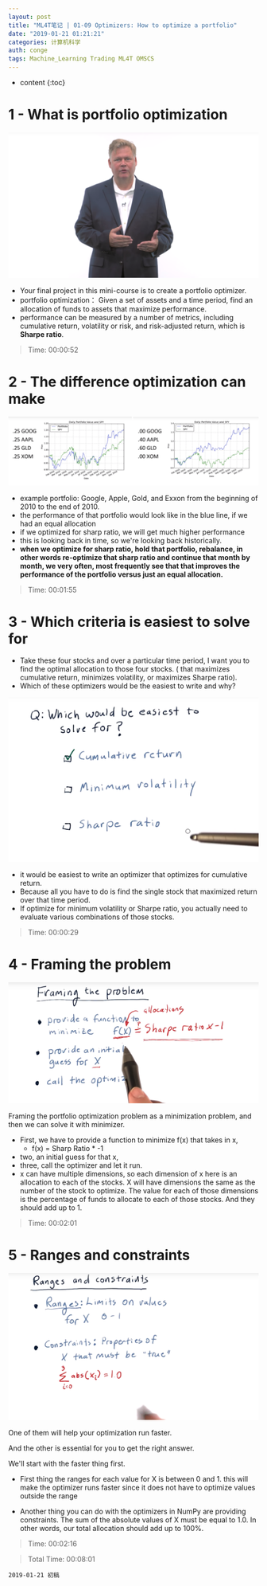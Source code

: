 ```yaml
---
layout: post
title: "ML4T笔记 | 01-09 Optimizers: How to optimize a portfolio"
date: "2019-01-21 01:21:21"
categories: 计算机科学
auth: conge
tags: Machine_Learning Trading ML4T OMSCS
---
```

* content
{:toc}

# 1 - What is portfolio optimization
![](/assets/images/计算机科学/118382-923fe3e6e6464bb6.png)

* Your final project in this mini-course is to create a portfolio optimizer.
* portfolio optimization： Given a set of assets and a time period, find an allocation of funds to assets that maximize performance.
* performance can be measured by a number of metrics, including cumulative return, volatility or risk, and risk-adjusted return, which is __Sharpe ratio__.

> Time: 00:00:52




# 2 - The difference optimization can make
![image.png](/assets/images/计算机科学/118382-247742f8f6b5fe64.png)

* example portfolio:  Google, Apple, Gold, and Exxon from the beginning of 2010 to the end of 2010.
* the performance of that portfolio would look like in the blue line, if we had an equal allocation
* if we optimized for sharp ratio, we will get much higher performance
* this is looking back in time, so we're looking back historically.
* __when we optimize for sharp ratio, hold that portfolio, rebalance, in other words re-optimize that sharp ratio and continue that month by month, we very often, most frequently see that that improves the performance of the portfolio versus just an equal allocation.__

> Time: 00:01:55

# 3 - Which criteria is easiest to solve for
* Take these four stocks and over a particular time period, I want you to find the optimal allocation to those four stocks. ( that maximizes cumulative return, minimizes volatility, or maximizes Sharpe ratio).
* Which of these optimizers would be the easiest to write and why?

![ ](/assets/images/计算机科学/118382-66ab3e188682c399.png)

* it would be easiest to write an optimizer that optimizes for cumulative return.
* Because all you have to do is find the single stock that maximized return over that time period.
* If optimize for minimum volatility or Sharpe ratio, you actually need to evaluate various combinations of those stocks.

> Time: 00:00:29

# 4 - Framing the problem

![](/assets/images/计算机科学/118382-6ef7629c7b8b910d.png)

Framing the portfolio optimization problem as a minimization problem, and then we can solve it with minimizer.

* First, we have to provide a function to minimize f(x) that takes in x, 
  * f(x) = Sharp Ratio * -1
* two, an initial guess for that x, 
*  three, call the optimizer and let it run.
* x can have multiple dimensions, so each dimension of x here is an allocation to each of the stocks. X will have dimensions the same as the number of the stock to optimize. The value for each of those dimensions is the percentage of funds to allocate to each of those stocks. And they should add up to 1.

> Time: 00:02:01

# 5 - Ranges and constraints

![](/assets/images/计算机科学/118382-e80dc6bc45dbc780.png)
 

One of them will help your optimization run faster.

And the other is essential for you to get the right answer.

We'll start with the faster thing first.

* First thing the ranges for each value for X is between 0 and 1. this will make the optimizer runs faster since it does not have to optimize values outside the range

* Another thing you can do with the optimizers in NumPy are providing constraints. The sum of the absolute values of X must be equal to 1.0. In other words, our total allocation should add up to 100%.

> Time: 00:02:16

> Total Time: 00:08:01

```
2019-01-21 初稿
```
